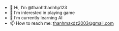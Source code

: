 - 👋 Hi, I’m @thanhthanhhp123
- 👀 I’m interested in playing game
- 🌱 I’m currently learning AI
- 📫 How to reach me: thanhmaxdz2003@gmail.com

<!---
thanhthanhhp123/thanhthanhhp123 is a ✨ special ✨ repository because its `README.md` (this file) appears on your GitHub profile.
You can click the Preview link to take a look at your changes.
--->
